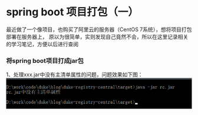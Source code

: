 # spring boot 项目打包（一）

最近做了一个像项目，也购买了阿里云的服务器（CentOS 7系统），想将项目打包部署在服务器上，
原以为很简单，实则发现自己竟然不会，所以在这里记录相关的学习笔记，方便以后进行查阅

### 将spring boot项目打成jar包

1、处理xxx.jar中没有主清单属性的问题，问题效果如下图：
![Image_text](https://raw.githubusercontent.com/dukehu/notes/master/img/springboot_package_jar_problem_01.png)